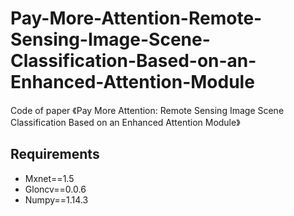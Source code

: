 # Pay-More-Attention-Remote-Sensing-Image-Scene-Classification-Based-on-an-Enhanced-Attention-Module
Code of paper 《Pay More Attention: Remote Sensing Image Scene Classification Based on an Enhanced Attention Module》
## Requirements
* Mxnet==1.5
* Gloncv==0.0.6
* Numpy==1.14.3
